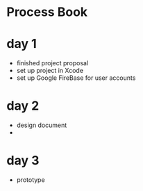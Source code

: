 # Process Book

# day 1
* finished project proposal
* set up project in Xcode
* set up Google FireBase for user accounts

# day 2
* design document
* 

# day 3
* prototype

